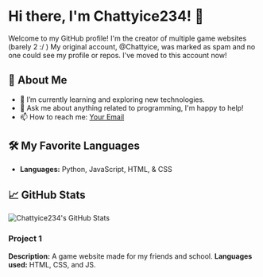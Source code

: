 # Hi there, I'm Chattyice234! 👋

Welcome to my GitHub profile! I'm the creator of multiple game websites (barely 2 :/ ) My original account, @Chattyice, was marked as spam and no one could see my profile or repos. I've moved to this account now!

## 🚀 About Me

- 🌱 I’m currently learning and exploring new technologies.
- 💬 Ask me about anything related to programming, I'm happy to help!
- 📫 How to reach me: [Your Email](mailto:iamohio1@outlook.com)

## 🛠️ My Favorite Languages

- **Languages:** Python, JavaScript, HTML, & CSS

## 📈 GitHub Stats

![Chattyice234's GitHub Stats](https://github-readme-stats.vercel.app/api?username=Chattyice234&show_icons=true&theme=radical)

### Project 1
**Description:** A game website made for my friends and school.
**Languages used:** HTML, CSS, and JS.
